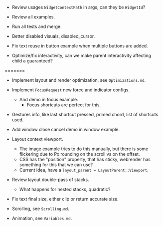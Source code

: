 * Review usages `WidgetContextPath` in args, can they be `WidgetId`?
* Review all examples.
* Run all tests and merge.

* Better disabled visuals, disabled_cursor.
* Fix text reuse in button example when multiple buttons are added.
* Optimize/fix interactivity, can we make parent interactivity affecting child a guaranteed?

=======

* Implement layout and render optimization, see `Optimizations.md`.

* Implement `FocusRequest` new force and indicator configs.
    - And demo in focus example.
        - Focus shortcuts are perfect for this.

* Gestures info, like last shortcut pressed, primed chord, list of shortcuts used.
* Add window close cancel demo in window example.

* Layout context viewport.
    - The image example tries to do this manually, but there is some flickering due to Px rounding on the scroll vs on the offset.
    - CSS has the "position" property, that has sticky, webrender has something for this that we can use?
    - Current idea, have a `layout_parent = LayoutParent::Viewport`.

* Review layout double-pass of stacks.
    - What happens for nested stacks, quadratic?
* Fix text final size, either clip or return accurate size.

* Scrolling, see `Scrolling.md`.
* Animation, see `Variables.md`.